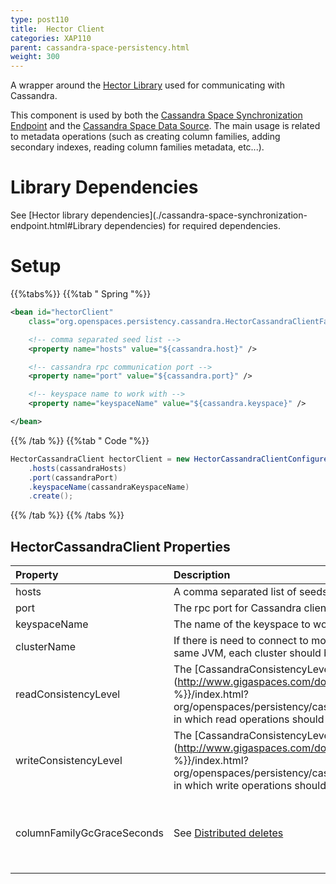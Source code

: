 ```yaml
---
type: post110
title:  Hector Client
categories: XAP110
parent: cassandra-space-persistency.html
weight: 300
---
```




A wrapper around the [Hector Library](http://hector-client.github.com/hector/build/html/index.html) used for communicating with Cassandra.

This component is used by both the [Cassandra Space Synchronization Endpoint](./cassandra-space-synchronization-endpoint.html) and the [Cassandra Space Data Source](./cassandra-space-data-source.html). The main usage is related to metadata operations (such as creating column families, adding secondary indexes, reading column families metadata, etc...).



# Library Dependencies

See [Hector library dependencies](./cassandra-space-synchronization-endpoint.html#Library dependencies) for required dependencies.

# Setup

{{%tabs%}}
{{%tab "  Spring "%}}


```xml
<bean id="hectorClient"
    class="org.openspaces.persistency.cassandra.HectorCassandraClientFactoryBean">

    <!-- comma separated seed list -->
    <property name="hosts" value="${cassandra.host}" />

    <!-- cassandra rpc communication port -->
    <property name="port" value="${cassandra.port}" />

    <!-- keyspace name to work with -->
    <property name="keyspaceName" value="${cassandra.keyspace}" />

</bean>
```

{{% /tab %}}
{{%tab "  Code "%}}


```java
HectorCassandraClient hectorClient = new HectorCassandraClientConfigurer()
    .hosts(cassandraHosts)
    .port(cassandraPort)
    .keyspaceName(cassandraKeyspaceName)
    .create();
```

{{% /tab %}}
{{% /tabs %}}

## HectorCassandraClient Properties


|Property|Description|Default|
|:-------|:----------|:------|
|hosts|A comma separated list of seeds in the Cassandra cluster| |
|port|The rpc port for Cassandra client communication|9160|
|keyspaceName|The name of the keyspace to work with| |
|clusterName|If there is need to connect to more than one Cassandra cluster within the same JVM, each cluster should be references by a different name.|cluster|
|readConsistencyLevel|The [CassandraConsistencyLevel](http://www.gigaspaces.com/docs/JavaDoc{{% currentversion %}}/index.html?org/openspaces/persistency/cassandra/CassandraConsistencyLevel.html) in which read operations should be performed|QUORUM|
|writeConsistencyLevel|The [CassandraConsistencyLevel](http://www.gigaspaces.com/docs/JavaDoc{{% currentversion %}}/index.html?org/openspaces/persistency/cassandra/CassandraConsistencyLevel.html) in which write operations should be performed|QUORUM|
|columnFamilyGcGraceSeconds|See [Distributed deletes](http://wiki.apache.org/cassandra/DistributedDeletes) |10 Days (Derived from Cassandra's default value)|
